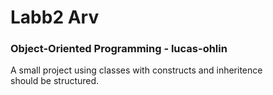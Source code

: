 # Labb2 Arv
### Object-Oriented Programming - lucas-ohlin
A small project using classes with constructs and inheritence\
should be structured.
